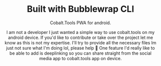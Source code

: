 <div align="center">


  <h1>Built with Bubblewrap CLI</h2>

  <p>Cobalt.Tools PWA for android.</p>
I am not a developer I just wanted a simple way to use cobalt.tools on my android device. If you'd like to contribute or take over the project let me know as this is not my expertise. I'll try to provide all the necessary files Im just not sure what I'm doing lol, please help 🤣 One feature I'd really like to be able to add is deeplinking so you can share straight from the social media app to cobalt.tools app on device.
  

</div>
